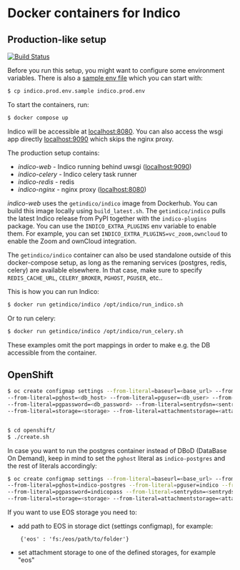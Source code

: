 # Docker containers for Indico

## Production-like setup

[![Build Status](https://www.travis-ci.org/indico/indico-containers.svg?branch=master)](https://www.travis-ci.org/indico/indico-containers)

Before you run this setup, you might want to configure some environment variables.
There is also a [sample env file](indico.prod.env.sample) which you can start with:
```bash
$ cp indico.prod.env.sample indico.prod.env
```

To start the containers, run:
```sh
$ docker compose up
```

Indico will be accessible at [localhost:8080](localhost:8080). You can also access the wsgi app directly [localhost:9090](localhost:9090) which skips the nginx proxy.

The production setup contains:
- _indico-web_ - Indico running behind uwsgi ([localhost:9090](localhost:9090))
- _indico-celery_ - Indico celery task runner
- _indico-redis_ - redis
- _indico-nginx_ - nginx proxy ([localhost:8080](localhost:8080))

_indico-web_ uses the `getindico/indico` image from Dockerhub. You can build this image locally using `build_latest.sh`. The `getindico/indico` pulls the latest Indico release from PyPI together with the `indico-plugins` package. You can use the `INDICO_EXTRA_PLUGINS` env variable to enable them. For example, you can set `INDICO_EXTRA_PLUGINS=vc_zoom,owncloud` to enable the Zoom and ownCloud integration.

The `getindico/indico` container can also be used standalone outside of this docker-compose setup, as long as the remaning services (postgres, redis, celery) are available elsewhere. In that case, make sure to specify `REDIS_CACHE_URL`, `CELERY_BROKER`, `PGHOST`, `PGUSER`, etc..

This is how you can run Indico:
```bash
$ docker run getindico/indico /opt/indico/run_indico.sh
```

Or to run celery:
```bash
$ docker run getindico/indico /opt/indico/run_celery.sh
```

These examples omit the port mappings in order to make e.g. the DB accessible from the container.

## OpenShift

```sh
$ oc create configmap settings --from-literal=baseurl=<base_url> --from-literal=pgdatabase=<db_name>
--from-literal=pghost=<db_host> --from-literal=pguser=<db_user> --from-literal=pgport=<db_port>
--from-literal=pgpassword=<db_password> --from-literal=sentrydsn=<sentrydsn> --from-literal=secretkey=<secretkey>
--from-literal=storage=<storage> --from-literal=attachmentstorage=<attachment_storage>


$ cd openshift/
$ ./create.sh
```

In case you want to run the postgres container instead of DBoD (DataBase On Demand), keep in mind to set the `pghost`
literal as `indico-postgres` and the rest of literals accordingly:

```sh
$ oc create configmap settings --from-literal=baseurl=<base_url> --from-literal=pgdatabase=indico
--from-literal=pghost=indico-postgres --from-literal=pguser=indico --from-literal=pgport=5432
--from-literal=pgpassword=indicopass --from-literal=sentrydsn=<sentrydsn> --from-literal=secretkey=<secretkey>
--from-literal=storage=<storage> --from-literal=attachmentstorage=<attachment_storage>
```

If you want to use EOS storage you need to:

- add path to EOS in storage dict (settings configmap), for example:

```
    {'eos' : 'fs:/eos/path/to/folder'}
```

- set attachment storage to one of the defined storages, for example "eos"
